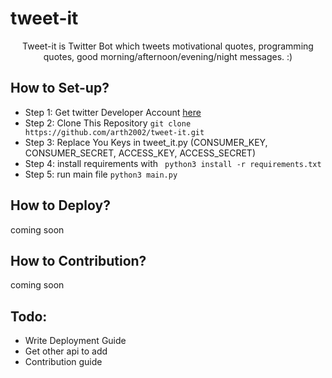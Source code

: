 # tweet-it
<div align="center">
 Tweet-it is Twitter Bot which tweets motivational quotes, programming quotes, good morning/afternoon/evening/night messages. :)
</div>

## How to Set-up?
- Step 1: Get twitter Developer Account [here](https://developer.twitter.com/en)
- Step 2: Clone This Repository `git clone https://github.com/arth2002/tweet-it.git`
- Step 3: Replace You Keys in tweet_it.py (CONSUMER_KEY, CONSUMER_SECRET, ACCESS_KEY, ACCESS_SECRET)
- Step 4: install requirements with ` python3 install -r requirements.txt`
- Step 5: run main file `python3 main.py`
## How to Deploy?
coming soon


## How to Contribution?
coming soon


## Todo:
- Write Deployment Guide
- Get other api to add 
- Contribution guide
